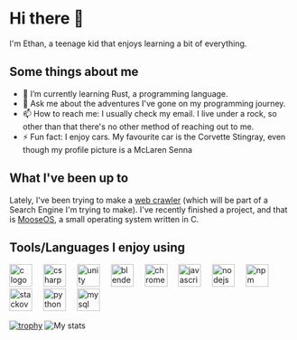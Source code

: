 # Hi there 👋 
I'm Ethan, a teenage kid that enjoys learning a bit of everything.<br>

## Some things about me
- 🌱 I’m currently learning Rust, a programming language.
- 💬 Ask me about the adventures I've gone on my programming journey.
- 📫 How to reach me: I usually check my email. I live under a rock, so other than that there's no other method of reaching out to me.
- ⚡ Fun fact: I enjoy cars. My favourite car is the Corvette Stingray, even though my profile picture is a McLaren Senna

## What I've been up to
Lately, I've been trying to make a [web crawler](https://github.com/frogtheastronaut/hey-search) (which will be part of a Search Engine I'm trying to make). I've recently finished a project, and that is [MooseOS](https://github.com/frogtheastronaut/moose-os), a small operating system written in C.

## Tools/Languages I enjoy using
<div align="left">
  <img src="https://skillicons.dev/icons?i=c" height="40" alt="c logo"  />
  <img width="12" />
  <img src="https://skillicons.dev/icons?i=cs" height="40" alt="csharp logo"  />
  <img width="12" />
  <img src="https://skillicons.dev/icons?i=unity" height="40" alt="unity logo"  />
  <img width="12" />
  <img src="https://skillicons.dev/icons?i=blender" height="40" alt="blender logo"  />
  <img width="12" />
  <img src="https://cdn.jsdelivr.net/gh/devicons/devicon/icons/chrome/chrome-original.svg" height="40" alt="chrome logo"  />
  <img width="12" />
  <img src="https://skillicons.dev/icons?i=js" height="40" alt="javascript logo"  />
  <img width="12" />
  <img src="https://skillicons.dev/icons?i=nodejs" height="40" alt="nodejs logo"  />
  <img width="12" />
  <img src="https://cdn.jsdelivr.net/gh/devicons/devicon/icons/npm/npm-original-wordmark.svg" height="40" alt="npm logo"  />
  <img width="12" />
  <img src="https://skillicons.dev/icons?i=stackoverflow" height="40" alt="stackoverflow logo"  />
  <img width="12" />
  <img src="https://skillicons.dev/icons?i=py" height="40" alt="python logo"  />
  <img width="12" />
  <img src="https://skillicons.dev/icons?i=mysql" height="40" alt="mysql logo"  />
</div>

[![trophy](https://github-profile-trophy.vercel.app/?username=frogtheastronaut&column=10&theme=onedark)](https://github.com/ryo-ma/github-profile-trophy)
![My stats](https://github-readme-stats.vercel.app/api?username=frogtheastronaut&show_icons=true&theme=onedark)
